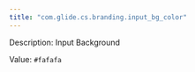 ```yaml
---
title: "com.glide.cs.branding.input_bg_color"
---
```


Description: Input Background

Value: `#fafafa`